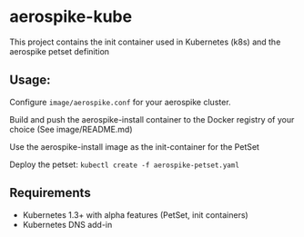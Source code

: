 # aerospike-kube

This project contains the init container used in Kubernetes (k8s) and the aerospike petset definition

## Usage:

Configure `image/aerospike.conf` for your aerospike cluster.

Build and push the aerospike-install container to the Docker registry of your choice (See image/README.md)

Use the aerospike-install image as the init-container for the PetSet

Deploy the petset: `kubectl create -f aerospike-petset.yaml`

## Requirements

* Kubernetes 1.3+ with alpha features (PetSet, init containers)
* Kubernetes DNS add-in


